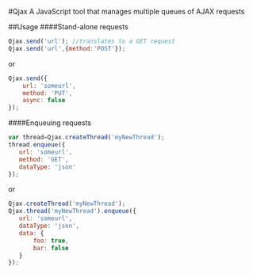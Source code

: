 #Qjax
A JavaScript tool that manages multiple queues of AJAX requests

##Usage
####Stand-alone requests
 ```javascript
Qjax.send('url'); //translates to a GET request
Qjax.send('url',{method:'POST'});
```
or
```javascript
Qjax.send({
    url: 'someurl',
    method: 'PUT',
    async: false
});
```
####Enqueuing requests
 ```javascript
var thread=Qjax.createThread('myNewThread');
thread.enqueue({
    url: 'someurl',
    method: 'GET',
    dataType: 'json'
});
```
or
 ```javascript
Qjax.createThread('myNewThread');
Qjax.thread('myNewThread').enqueue({
    url: 'someurl',
    dataType: 'json',
    data: {
        foo: true,
        bar: false
    }
});
```
